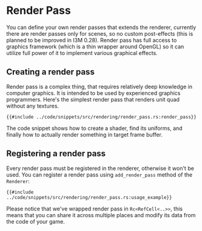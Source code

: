 # Render Pass

You can define your own render passes that extends the renderer, currently there are render passes only for scenes,
so no custom post-effects (this is planned to be improved in I3M 0.28). Render pass has full access to graphics 
framework (which is a thin wrapper around OpenGL) so it can utilize full power of it to implement various graphical
effects.

## Creating a render pass

Render pass is a complex thing, that requires relatively deep knowledge in computer graphics. It is intended to be used
by experienced graphics programmers. Here's the simplest render pass that renders unit quad without any textures.

```rust,no_run
{{#include ../code/snippets/src/rendering/render_pass.rs:render_pass}}
```

The code snippet shows how to create a shader, find its uniforms, and finally how to actually render something in 
target frame buffer.

## Registering a render pass

Every render pass must be registered in the renderer, otherwise it won't be used. You can register a render pass using
`add_render_pass` method of the `Renderer`:

```rust,no_run
{{#include ../code/snippets/src/rendering/render_pass.rs:usage_example}}
```

Please notice that we've wrapped render pass in `Rc<RefCell<..>>`, this means that you can share it across multiple places
and modify its data from the code of your game.
